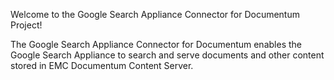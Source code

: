 Welcome to the Google Search Appliance Connector for Documentum Project!

The Google Search Appliance Connector for Documentum enables the Google Search Appliance to search and serve documents and other content stored in EMC Documentum Content Server.
